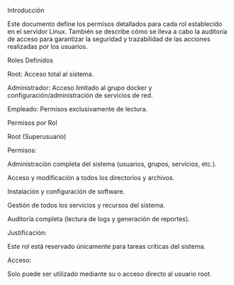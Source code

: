 Introducción

Este documento define los permisos detallados para cada rol establecido en el servidor Linux. También se describe cómo se lleva a cabo la auditoría de acceso para garantizar la seguridad y trazabilidad de las acciones realizadas por los usuarios.

Roles Definidos

Root: Acceso total al sistema.

Administrador: Acceso limitado al grupo docker y configuración/administración de servicios de red.

Empleado: Permisos exclusivamente de lectura.

Permisos por Rol

Root (Superusuario)

Permisos:

Administración completa del sistema (usuarios, grupos, servicios, etc.).

Acceso y modificación a todos los directorios y archivos.

Instalación y configuración de software.

Gestión de todos los servicios y recursos del sistema.

Auditoría completa (lectura de logs y generación de reportes).

Justificación:

Este rol está reservado únicamente para tareas críticas del sistema.

Acceso:

Solo puede ser utilizado mediante su o acceso directo al usuario root.
